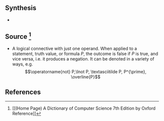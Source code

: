 ## Synthesis
- 
## Source [^1]
- A logical connective with just one operand. When applied to a statement, truth value, or formula $P$, the outcome is false if $P$ is true, and vice versa, i.e. it produces a negation. It can be denoted in a variety of ways, e.g.$$\operatorname{not} P,\lnot P, \textasciitilde P, P^{\prime}, \overline{P}$$
## References

[^1]: [[(Home Page) A Dictionary of Computer Science 7th Edition by Oxford Reference]]